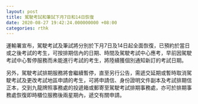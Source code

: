 ```yaml
---
layout: post
title: 駕駛考試和筆試下月7日和14日恢復
date: 2020-08-27 19:42:24.000000000 +08:00
categories: rthk
---
```


運輸署宣布，駕駛考試及筆試將分別於下月7日及14日起全面恢復，已預約於當日或之後考試的考生，可按排期信內的日期、時間及駕駛考試中心應考，早前因駕駛考試中心暫停服務而未能進行考試的考生，將陸續獲個別通知新訂的考試日期。

另外，駕駛考試排期服務將會繼續暫停，直至另行公告，需遞交延期或暫時取消駕駛考試及更改考試地區申請的考生，可將申請信、身份證明文件副本及考試排期信正本，交到九龍牌照事務處的投遞箱或郵寄至駕駛考試排期事務處，亦可於排期事務處恢復即時櫃位服務後兩星期內，遞交有關申請。

